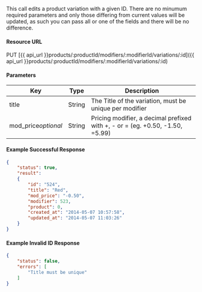 <!--
@title Update a product variation
@author Moltin Ltd
@description Updates a product variation with the given ID
@order 3.1.1.6

@sidebar 1
@family Product/Modifier/Variation
@rate No
@auth Yes
@format JSON
@http PUT
@version beta
-->
This call edits a product variation with a given ID. There are no minumum required parameters and only those differing from current values will be updated, as such you can pass all or one of the fields and there will be no difference.

#### Resource URL
PUT [{{ api_url }}products/:productId/modifiers/:modifierId/variations/:id]({{ api_url }}products/:productId/modifiers/:modifierId/variations/:id)

#### Parameters
Key | Type | Description
--- | ---- | -----------
title | String | The Title of the variation, must be unique per modifier
mod_price*optional* | String | Pricing modifier, a decimal prefixed with +, - or = (eg. +0.50, -1.50, =5.99)

<!--code-->
#### Example Successful Response
``` json
{
    "status": true,
    "result":
    {
        "id": "524",
        "title": "Red",
        "mod_price": "-0.50",
        "modifier": 523,
        "product": 0,
        "created_at": "2014-05-07 10:57:58",
        "updated_at": "2014-05-07 11:03:26"
    }
}
```

#### Example Invalid ID Response
``` json
{
    "status": false,
    "errors": [
    	"Title must be unique"
    ]
}
```
<!--/code-->